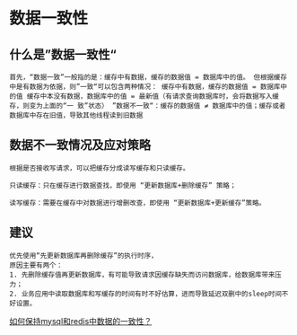# 数据一致性

## 什么是”数据⼀致性“

```mysql
⾸先，“数据⼀致”⼀般指的是：缓存中有数据，缓存的数据值 = 数据库中的值。 但根据缓存中是有数据为依据，则”⼀致“可以包含两种情况： 缓存中有数据，缓存的数据值 = 数据库中的值 缓存中本没有数据，数据库中的值 = 最新值（有请求查询数据库时，会将数据写⼊缓存，则变为上⾯的“⼀ 致”状态） ”数据不⼀致“：缓存的数据值 ≠ 数据库中的值；缓存或者数据库中存在旧值，导致其他线程读到旧数据
```

## 数据不⼀致情况及应对策略

```mysql
根据是否接收写请求，可以把缓存分成读写缓存和只读缓存。

只读缓存：只在缓存进⾏数据查找，即使⽤ “更新数据库+删除缓存” 策略；

读写缓存：需要在缓存中对数据进⾏增删改查，即使⽤ “更新数据库+更新缓存”策略。
```

## 建议

```mysql
优先使用“先更新数据库再删除缓存”的执行时序，
原因主要有两个： 
1. 先删除缓存值再更新数据库，有可能导致请求因缓存缺失⽽访问数据库，给数据库带来压力； 
2. 业务应用中读取数据库和写缓存的时间有时不好估算，进⽽导致延迟双删中的sleep时间不好设置。
```

[如何保持mysql和redis中数据的一致性？
](https://www.zhihu.com/question/319817091/answer/2176813916)
